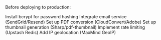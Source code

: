 Before deploying to production:

Install bcrypt for password hashing
Integrate email service (SendGrid/Resend)
Set up PDF conversion (CloudConvert/Adobe)
Set up thumbnail generation (Sharp/pdf-thumbnail)
Implement rate limiting (Upstash Redis)
Add IP geolocation (MaxMind GeoIP)